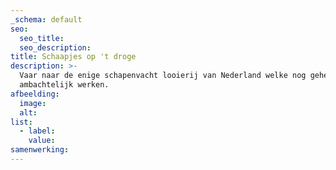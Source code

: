 ```yaml
---
_schema: default
seo:
  seo_title:
  seo_description:
title: Schaapjes op 't droge
description: >-
  Vaar naar de enige schapenvacht looierij van Nederland welke nog geheel
  ambachtelijk werken.
afbeelding:
  image:
  alt:
list:
  - label:
    value:
samenwerking:
---
```


